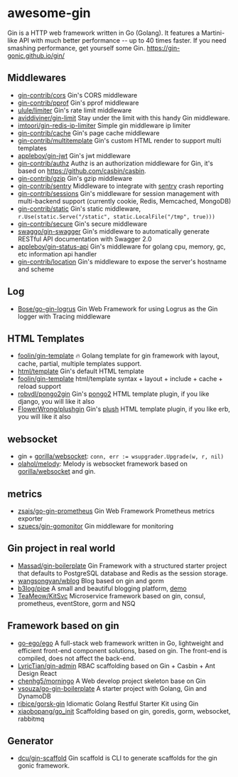 # awesome-gin

Gin is a HTTP web framework written in Go (Golang). It features a Martini-like API with much better performance -- up to 40 times faster. If you need smashing performance, get yourself some Gin. https://gin-gonic.github.io/gin/

## Middlewares

* [gin-contrib/cors](https://github.com/gin-contrib/cors) Gin's CORS middleware
* [gin-contrib/pprof](https://github.com/gin-contrib/pprof) Gin's pprof middleware
* [ulule/limiter](https://github.com/ulule/limiter/tree/master/examples/gin) Gin's rate limit middleware
* [aviddiviner/gin-limit](https://github.com/aviddiviner/gin-limit) Stay under the limit with this handy Gin middleware.
* [imtoori/gin-redis-ip-limiter](https://github.com/imtoori/gin-redis-ip-limiter) Simple gin middleware ip limiter
* [gin-contrib/cache](https://github.com/gin-contrib/cache) Gin's page cache middleware
* [gin-contrib/multitemplate](https://github.com/gin-contrib/multitemplate) Gin's custom HTML render to support multi templates
* [appleboy/gin-jwt](https://github.com/appleboy/gin-jwt) Gin's jwt middleware
* [gin-contrib/authz](https://github.com/gin-contrib/authz) Authz is an authorization middleware for Gin, it's based on https://github.com/casbin/casbin.
* [gin-contrib/gzip](https://github.com/gin-contrib/gzip) Gin's gzip middleware
* [gin-contrib/sentry](https://github.com/gin-contrib/sentry) Middleware to integrate with [sentry](https://getsentry.com/) crash reporting
* [gin-contrib/sessions](https://github.com/gin-contrib/sessions) Gin's middleware for session management with multi-backend support (currently cookie, Redis, Memcached, MongoDB)
* [gin-contrib/static](https://github.com/gin-contrib/static) Gin's static middleware, `r.Use(static.Serve("/static", static.LocalFile("/tmp", true)))`
* [gin-contrib/secure](https://github.com/gin-contrib/secure) Gin's secure middleware
* [swaggo/gin-swagger](https://github.com/swaggo/gin-swagger) Gin's middleware to automatically generate RESTful API documentation with Swagger 2.0
* [appleboy/gin-status-api](https://github.com/appleboy/gin-status-api) Gin's middleware for golang cpu, memory, gc, etc information api handler
* [gin-contrib/location](https://github.com/gin-contrib/location) Gin's middleware to expose the server's hostname and scheme

## Log

* [Bose/go-gin-logrus](https://github.com/Bose/go-gin-logrus) Gin Web Framework for using Logrus as the Gin logger with Tracing middleware

## HTML Templates

* [foolin/gin-template](https://github.com/foolin/gin-template) :fire: Golang template for gin framework with layout, cache, partial, multiple templates support.
* [html/template](https://golang.org/pkg/html/template/) Gin's default HTML template
* [foolin/gin-template](https://github.com/foolin/gin-template) html/template syntax + layout + include + cache + reload support
* [robvdl/pongo2gin](https://github.com/robvdl/pongo2gin) Gin's [pongo2](https://github.com/flosch/pongo2) HTML template plugin, if you like django, you will like it also
* [FlowerWrong/plushgin](https://github.com/FlowerWrong/plushgin) Gin's [plush](https://github.com/gobuffalo/plush) HTML template plugin, if you like erb, you will like it also

## websocket

* gin + [gorilla/websocket](https://github.com/gorilla/websocket): `conn, err := wsupgrader.Upgrade(w, r, nil)`
* [olahol/melody](https://github.com/olahol/melody): Melody is websocket framework based on [gorilla/websocket](github.com/gorilla/websocket) and gin.

## metrics

* [zsais/go-gin-prometheus](https://github.com/zsais/go-gin-prometheus) Gin Web Framework Prometheus metrics exporter
* [szuecs/gin-gomonitor](https://github.com/szuecs/gin-gomonitor) Gin middleware for monitoring

## Gin project in real world

* [Massad/gin-boilerplate](https://github.com/Massad/gin-boilerplate) Gin Framework with a structured starter project that defaults to PostgreSQL database and Redis as the session storage.
* [wangsongyan/wblog](https://github.com/wangsongyan/wblog) Blog based on gin and gorm
* [b3log/pipe](https://github.com/b3log/pipe) A small and beautiful blogging platform, [demo](http://pipe.b3log.org/)
* [TeaMeow/KitSvc](https://github.com/TeaMeow/KitSvc) Microservice framework based on gin, consul, prometheus, eventStore, gorm and NSQ

## Framework based on gin

* [go-ego/ego](https://github.com/go-ego/ego) A full-stack web framework written in Go, lightweight and efficient front-end component solutions, based on gin. The front-end is compiled, does not affect the back-end.
* [LyricTian/gin-admin](https://github.com/LyricTian/gin-admin) RBAC scaffolding based on Gin + Casbin + Ant Design React
* [chenhg5/morningo](https://github.com/chenhg5/morningo) A Web develop project skeleton base on Gin
* [vsouza/go-gin-boilerplate](https://github.com/vsouza/go-gin-boilerplate) A starter project with Golang, Gin and DynamoDB
* [ribice/gorsk-gin](https://github.com/ribice/gorsk-gin) Idiomatic Golang Restful Starter Kit using Gin
* [xiaobopang/go_init](https://github.com/xiaobopang/go_init) Scaffolding based on gin, goredis, gorm, websocket, rabbitmq

## Generator

* [dcu/gin-scaffold](https://github.com/dcu/gin-scaffold) Gin scaffold is CLI to generate scaffolds for the gin gonic framework.

